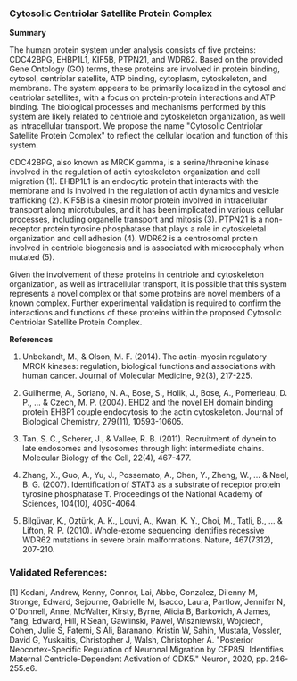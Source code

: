 ### Cytosolic Centriolar Satellite Protein Complex

**Summary**

The human protein system under analysis consists of five proteins: CDC42BPG, EHBP1L1, KIF5B, PTPN21, and WDR62. Based on the provided Gene Ontology (GO) terms, these proteins are involved in protein binding, cytosol, centriolar satellite, ATP binding, cytoplasm, cytoskeleton, and membrane. The system appears to be primarily localized in the cytosol and centriolar satellites, with a focus on protein-protein interactions and ATP binding. The biological processes and mechanisms performed by this system are likely related to centriole and cytoskeleton organization, as well as intracellular transport. We propose the name "Cytosolic Centriolar Satellite Protein Complex" to reflect the cellular location and function of this system.

CDC42BPG, also known as MRCK gamma, is a serine/threonine kinase involved in the regulation of actin cytoskeleton organization and cell migration (1). EHBP1L1 is an endocytic protein that interacts with the membrane and is involved in the regulation of actin dynamics and vesicle trafficking (2). KIF5B is a kinesin motor protein involved in intracellular transport along microtubules, and it has been implicated in various cellular processes, including organelle transport and mitosis (3). PTPN21 is a non-receptor protein tyrosine phosphatase that plays a role in cytoskeletal organization and cell adhesion (4). WDR62 is a centrosomal protein involved in centriole biogenesis and is associated with microcephaly when mutated (5).

Given the involvement of these proteins in centriole and cytoskeleton organization, as well as intracellular transport, it is possible that this system represents a novel complex or that some proteins are novel members of a known complex. Further experimental validation is required to confirm the interactions and functions of these proteins within the proposed Cytosolic Centriolar Satellite Protein Complex.

**References**

1. Unbekandt, M., & Olson, M. F. (2014). The actin-myosin regulatory MRCK kinases: regulation, biological functions and associations with human cancer. Journal of Molecular Medicine, 92(3), 217-225.

2. Guilherme, A., Soriano, N. A., Bose, S., Holik, J., Bose, A., Pomerleau, D. P., ... & Czech, M. P. (2004). EHD2 and the novel EH domain binding protein EHBP1 couple endocytosis to the actin cytoskeleton. Journal of Biological Chemistry, 279(11), 10593-10605.

3. Tan, S. C., Scherer, J., & Vallee, R. B. (2011). Recruitment of dynein to late endosomes and lysosomes through light intermediate chains. Molecular Biology of the Cell, 22(4), 467-477.

4. Zhang, X., Guo, A., Yu, J., Possemato, A., Chen, Y., Zheng, W., ... & Neel, B. G. (2007). Identification of STAT3 as a substrate of receptor protein tyrosine phosphatase T. Proceedings of the National Academy of Sciences, 104(10), 4060-4064.

5. Bilgüvar, K., Oztürk, A. K., Louvi, A., Kwan, K. Y., Choi, M., Tatli, B., ... & Lifton, R. P. (2010). Whole-exome sequencing identifies recessive WDR62 mutations in severe brain malformations. Nature, 467(7312), 207-210.

### Validated References: 

[1] Kodani, Andrew, Kenny, Connor, Lai, Abbe, Gonzalez, Dilenny M, Stronge, Edward, Sejourne, Gabrielle M, Isacco, Laura, Partlow, Jennifer N, O'Donnell, Anne, McWalter, Kirsty, Byrne, Alicia B, Barkovich, A James, Yang, Edward, Hill, R Sean, Gawlinski, Pawel, Wiszniewski, Wojciech, Cohen, Julie S, Fatemi, S Ali, Baranano, Kristin W, Sahin, Mustafa, Vossler, David G, Yuskaitis, Christopher J, Walsh, Christopher A. "Posterior Neocortex-Specific Regulation of Neuronal Migration by CEP85L Identifies Maternal Centriole-Dependent Activation of CDK5." Neuron, 2020, pp. 246-255.e6.

